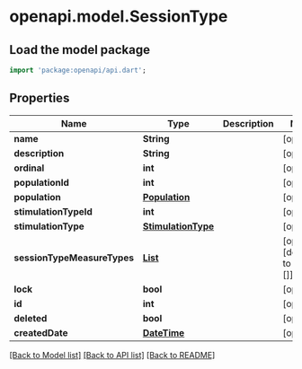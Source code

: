 # openapi.model.SessionType

## Load the model package
```dart
import 'package:openapi/api.dart';
```

## Properties
Name | Type | Description | Notes
------------ | ------------- | ------------- | -------------
**name** | **String** |  | [optional] 
**description** | **String** |  | [optional] 
**ordinal** | **int** |  | [optional] 
**populationId** | **int** |  | [optional] 
**population** | [**Population**](Population.md) |  | [optional] 
**stimulationTypeId** | **int** |  | [optional] 
**stimulationType** | [**StimulationType**](StimulationType.md) |  | [optional] 
**sessionTypeMeasureTypes** | [**List<SessionTypeMeasureType>**](SessionTypeMeasureType.md) |  | [optional] [default to const []]
**lock** | **bool** |  | [optional] 
**id** | **int** |  | [optional] 
**deleted** | **bool** |  | [optional] 
**createdDate** | [**DateTime**](DateTime.md) |  | [optional] 

[[Back to Model list]](../README.md#documentation-for-models) [[Back to API list]](../README.md#documentation-for-api-endpoints) [[Back to README]](../README.md)


